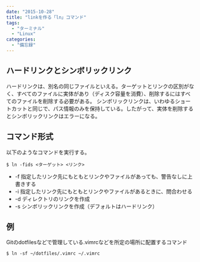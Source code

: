```yaml
---
date: "2015-10-28"
title: "linkを作る「ln」コマンド"
tags:
  - "ターミナル"
  - "Linux"
categories:
  - "備忘録"
---
```


## ハードリンクとシンボリックリンク  

ハードリンクは、別名の同じファイルといえる。ターゲットとリンクの区別がなく、すべてのファイルに実体があり（ディスク容量を消費）、削除するにはすべてのファイルを削除する必要がある。
シンボリックリンクは、いわゆるショートカットと同じで、パス情報のみを保持している。したがって、実体を削除するとシンボリックリンクはエラーになる。
<!--more-->

## コマンド形式  

以下のようなコマンドを実行する。

    $ ln -fids <ターゲット> <リンク>
	
  * -f	指定したリンク先にもともとリンクやファイルがあっても、警告なしに上書きする
  * -i	指定したリンク先にもともとリンクやファイルがあるときに、問合わせる
  * -d	ディレクトリのリンクを作成
  * -s	シンボリックリンクを作成（デフォルトはハードリンク）
	

## 例  

Gitのdotfilesなどで管理している.vimrcなどを所定の場所に配置するコマンド

    $ ln -sf ~/dotfiles/.vimrc ~/.vimrc

